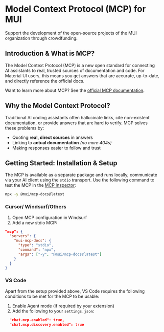 # Model Context Protocol (MCP) for MUI

<p class="description">Support the development of the open-source projects of the MUI organization through crowdfunding.</p>

## Introduction & What is MCP?

The Model Context Protocol (MCP) is a new open standard for connecting AI assistants to real, trusted sources of documentation and code. For Material UI users, this means you get answers that are accurate, up-to-date, and directly reference the official docs.

Want to learn more about MCP? See the [official MCP documentation](https://modelcontextprotocol.io/introduction).

## Why the Model Context Protocol?

Traditional AI coding assistants often hallucinate links, cite non-existent documentation, or provide answers that are hard to verify. MCP solves these problems by:

- Quoting **real, direct sources** in answers
- Linking to **actual documentation** _(no more 404s)_
- Making responses easier to follow and trust

## Getting Started: Installation & Setup

The MCP is available as a separate package and runs locally, communicate via your AI client using the `stdio` transport. Use the following command to test the MCP in the [MCP inspector](https://modelcontextprotocol.io/docs/tools/inspector):

```bash
npx -y @mui/mcp-docs@latest
```

### Cursor/ Windsurf/Others

1. Open MCP configuration in Windsurf
2. Add a new stdio MCP:

```json
"mcp": {
  "servers": {
    "mui-mcp-docs": {
      "type": "stdio",
      "command": "npx",
      "args": ["-y", "@mui/mcp-docs@latest"]
    }
  }
}
```

### VS Code

Apart from the setup provided above, VS Code requires the following conditions to be met for the MCP to be usable:

1. Enable Agent mode (if required by your extension)
2. Add the following to your `settings.json`:

```json
  "chat.mcp.enabled": true,
  "chat.mcp.discovery.enabled": true
```
